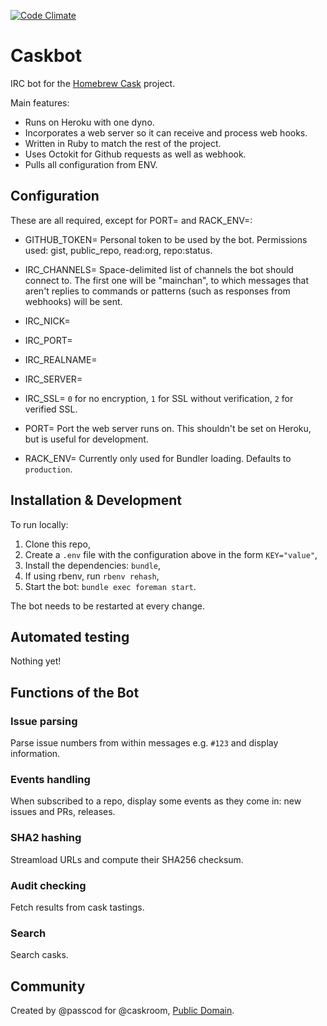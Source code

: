 [![Code Climate](https://codeclimate.com/github/passcod/caskbot.svg)](https://codeclimate.com/github/passcod/caskbot)

Caskbot
=======

IRC bot for the [Homebrew Cask](http://caskroom.io) project.

Main features:

- Runs on Heroku with one dyno.
- Incorporates a web server so it can receive and process web hooks.
- Written in Ruby to match the rest of the project.
- Uses Octokit for Github requests as well as webhook.
- Pulls all configuration from ENV.

## Configuration

These are all required, except for PORT= and RACK_ENV=:

- GITHUB_TOKEN= Personal token to be used by the bot. Permissions used:
  gist, public_repo, read:org, repo:status.

- IRC_CHANNELS= Space-delimited list of channels the bot should connect
  to. The first one will be "mainchan", to which messages that aren't
  replies to commands or patterns (such as responses from webhooks)
  will be sent.

- IRC_NICK=

- IRC_PORT=

- IRC_REALNAME=

- IRC_SERVER=

- IRC_SSL= `0` for no encryption, `1` for SSL without verification,
  `2` for verified SSL.

- PORT= Port the web server runs on. This shouldn't be set on Heroku, but
  is useful for development.

- RACK_ENV= Currently only used for Bundler loading. Defaults to `production`.

## Installation & Development

To run locally:

1. Clone this repo,
2. Create a `.env` file with the configuration above in the form `KEY="value"`,
3. Install the dependencies: `bundle`,
4. If using rbenv, run `rbenv rehash`,
5. Start the bot: `bundle exec foreman start`.

The bot needs to be restarted at every change.

## Automated testing

Nothing yet!

## Functions of the Bot

### Issue parsing
Parse issue numbers from within messages e.g. `#123` and display information.

### Events handling
When subscribed to a repo, display some events as they come in: new issues and PRs, releases.

### SHA2 hashing
Streamload URLs and compute their SHA256 checksum.

### Audit checking
Fetch results from cask tastings.

### Search
Search casks.

## Community

Created by @passcod for @caskroom, [Public Domain](https://passcod.name/PUBLIC.txt).

